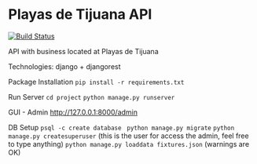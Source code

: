 Playas de Tijuana API
====

[![Build Status](https://travis-ci.org/garciadiazjaime/api-playastijuana.svg)](https://travis-ci.org/garciadiazjaime/api-playastijuana)

API with business located at Playas de Tijuana

Technologies:
django + djangorest


Package Installation
`pip install -r requirements.txt`

Run Server
`cd project`
`python manage.py runserver`

GUI - Admin
http://127.0.0.1:8000/admin

DB Setup
`psql -c create database `
`python manage.py migrate`
`python manage.py createsuperuser` (this is the user for access the admin, feel free to type anything)
`python manage.py loaddata fixtures.json` (warnings are OK)
